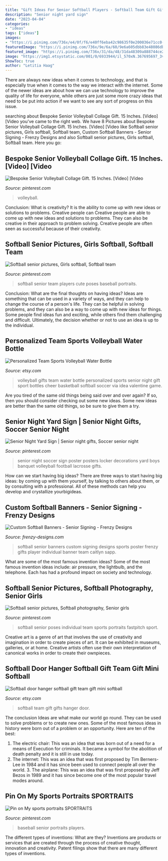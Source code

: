 ```yaml
---
title: "Gift Ideas For Senior Softball Players - Softball Team Gift Gifts Hanger Door"
description: "Senior night yard sign"
date: "2023-04-04"
categories:
- "ideas"
tags: ["ideas"]
images:
- "https://i.pinimg.com/736x/e4/0f/f6/e40ff6eba42c98635f0e200036e71cc0--softball-things-girls-softball.jpg"
featuredImage: "https://i.pinimg.com/736x/9e/6a/60/9e6a605dbb83e48086db007cfbb2ccb9--senior-guys-baseball-players.jpg"
featured_image: "https://i.pinimg.com/736x/31/da/48/31da48309a888744ce2587c50decc12f--senior-night-soccer-senior-night-posters.jpg"
image: "https://img1.etsystatic.com/001/0/6933944/il_570xN.367695697_3vio.jpg"
ShowToc: true
author: "Letitia Haag"
---
```



There are always new ideas when it comes to technology, and that is especially true when it comes to the way we interact with the internet. Some of the newer ideas are about how we can use technology to improve the quality of life for everyone, while others are just some more crazy ideas that need to be put into action if we want to see any sort of progress on this issue.

	

		
searching about Bespoke Senior Volleyball Collage Gift. 15 Inches. [Video] [Video you've came to the right web. We have 8 Pictures about Bespoke Senior Volleyball Collage Gift. 15 Inches. [Video] [Video like Softball senior pictures, Girls softball, Softball team, Custom Softball Banners - Senior Signing - Frenzy Designs and also Softball senior pictures, Girls softball, Softball team. Here you go:
		
    
## Bespoke Senior Volleyball Collage Gift. 15 Inches. [Video] [Video

<img loading=lazy src="https://i.pinimg.com/736x/c3/eb/e9/c3ebe960f17fb89852931a722e15e1a2.jpg" onerror="this.onerror=null;this.src='https://tse4.mm.bing.net/th?id=OIP.ZUQuQ1WRmT_r3Wx-honpKwHaNK&amp;pid=15.1';" alt="Bespoke Senior Volleyball Collage Gift. 15 Inches. [Video] [Video">

_Source: pinterest.com_

>volleyball. 

	

Conclusion: What is creativity? It is the ability to come up with new ideas or solutions to problems. Creative people can
Creative people are able to come up with new ideas and solutions to problems. They can also be creative in their approach to problem solving. Creative people are often seen as successful because of their creativity.

    
## Softball Senior Pictures, Girls Softball, Softball Team

<img loading=lazy src="https://i.pinimg.com/736x/9a/ee/a6/9aeea6262825dc415a83927f70d40371--softball-pics.jpg" onerror="this.onerror=null;this.src='https://tse4.mm.bing.net/th?id=OIP.YHpVabXqopcwd4_8w2kSewDHEs&amp;pid=15.1';" alt="Softball senior pictures, Girls softball, Softball team">

_Source: pinterest.com_

>softball senior team players cute poses baseball portraits. 

	

Conclusion: What are the final thoughts on having ideas?
Ideas are something that can be used in a variety of ways, and they can help to change the course of a person's life. They can be helpful in solving problems, and they can also be a way to come up with new ideas for things. Some people find ideas fun and exciting, while others find them challenging and difficult. Ultimately, the decision whether or not to use an idea is up to the individual.

    
## Personalized Team Sports Volleyball Water Bottle

<img loading=lazy src="https://img1.etsystatic.com/001/0/6933944/il_570xN.367695697_3vio.jpg" onerror="this.onerror=null;this.src='https://tse2.mm.bing.net/th?id=OIP.HE-_SM1avXE8n1MiR2Tl5wHaJ4&amp;pid=15.1';" alt="Personalized Team Sports Volleyball Water Bottle">

_Source: etsy.com_

>volleyball gifts team water bottle personalized sports senior night gift sport bottles cheer basketball softball soccer via idea valentine game. 

	

Are you tired of the same old things being said over and over again? If so, then you should consider checking out some new ideas. Some new ideas are better than the same old things, so be sure to give them a try.

    
## Senior Night Yard Sign | Senior Night Gifts, Soccer Senior Night

<img loading=lazy src="https://i.pinimg.com/736x/31/da/48/31da48309a888744ce2587c50decc12f--senior-night-soccer-senior-night-posters.jpg" onerror="this.onerror=null;this.src='https://tse4.mm.bing.net/th?id=OIP.TSYXN4gF3XGEkN2HpW40OgHaJ3&amp;pid=15.1';" alt="Senior Night Yard Sign | Senior night gifts, Soccer senior night">

_Source: pinterest.com_

>senior night soccer sign poster posters locker decorations yard boys banquet volleyball football lacrosse gifts. 

	

How can we start having big ideas?
There are three ways to start having big ideas: by coming up with them yourself, by talking to others about them, or by consulting with a professional. All of these methods can help you develop and crystallize yourbigideas.

    
## Custom Softball Banners - Senior Signing - Frenzy Designs

<img loading=lazy src="http://www.frenzy-designs.com/wp-content/uploads/2013/12/Custom-Softball-Banners-Senior-Signing.jpg" onerror="this.onerror=null;this.src='https://tse3.mm.bing.net/th?id=OIP.eYtEmhSoy7yIPnKPNZ5uaQHaLG&amp;pid=15.1';" alt="Custom Softball Banners - Senior Signing - Frenzy Designs">

_Source: frenzy-designs.com_

>softball senior banners custom signing designs sports poster frenzy gifts player individual banner team caitlyn sapp. 

	

What are some of the most famous invention ideas?
Some of the most famous invention ideas include: air pressure, the lightbulb, and the telephone. Each has had a profound impact on society and technology.

    
## Softball Senior Pictures, Softball Photography, Senior Girls

<img loading=lazy src="https://i.pinimg.com/736x/e4/0f/f6/e40ff6eba42c98635f0e200036e71cc0--softball-things-girls-softball.jpg" onerror="this.onerror=null;this.src='https://tse3.mm.bing.net/th?id=OIP._4I1rVD-c19SPdtzVzCP2gHaLH&amp;pid=15.1';" alt="Softball senior pictures, Softball photography, Senior girls">

_Source: pinterest.com_

>softball senior poses individual team sports portraits fastpitch sport. 

	

Creative art is a genre of art that involves the use of creativity and imagination in order to create pieces of art. It can be exhibited in museums, galleries, or at home. Creative artists often use their own interpretation of canonical works in order to create their ownpieces.

    
## Softball Door Hanger Softball Gift Team Gift Mini Softball

<img loading=lazy src="https://img0.etsystatic.com/028/0/7948650/il_570xN.592704566_47kp.jpg" onerror="this.onerror=null;this.src='https://tse4.mm.bing.net/th?id=OIP.PoC1KZJl2JdETX9dou40XQHaJ6&amp;pid=15.1';" alt="Softball door hanger softball gift team gift mini softball">

_Source: etsy.com_

>softball team gift gifts hanger door. 

	

The conclusion
Ideas are what make our world go round. They can be used to solve problems or to create new ones. Some of the most famous ideas in history were born out of a problem or an opportunity. Here are ten of the best:
1. The electric chair: This was an idea that was born out of a need for a means of Execution for criminals. It became a symbol for the abolition of death penalty and it is still in use today.
2. The internet: This was an idea that was first proposed by Tim Berners-Lee in 1984 and it has since been used to connect people all over the world. 3. The airplane: This was an idea that was first proposed by Jeff Bezos in 1989 and it has since become one of the most popular travel modes around. 
    
## Pin On My Sports Portraits SPORTRAITS

<img loading=lazy src="https://i.pinimg.com/736x/9e/6a/60/9e6a605dbb83e48086db007cfbb2ccb9--senior-guys-baseball-players.jpg" onerror="this.onerror=null;this.src='https://tse3.mm.bing.net/th?id=OIP.a0yT34HTrm0CRJiY9uSW1gDHEs&amp;pid=15.1';" alt="Pin on My sports portraits SPORTRAITS">

_Source: pinterest.com_

>baseball senior portraits players. 

	

The different types of inventions: What are they?
Inventions are products or services that are created through the process of creative thought, innovation and creativity. Patent filings show that there are many different types of inventions.

